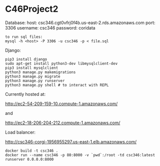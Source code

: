 # C46Project2

Database:
    host: csc346.cgt0vfrj0f4b.us-east-2.rds.amazonaws.com
    port: 3306
    username: csc346
    password: coridata

    to run sql files:
    mysql -h <host> -P 3306 -u csc346 -p < file.sql

Django:
```shell
pip3 install django
sudo apt-get install python3-dev libmysqlclient-dev
pip3 install mysqlclient
python3 manage.py makemigrations
python3 manage.py migrate
python3 manage.py runserver
python3 manage.py shell # to interact with REPL
```


Currently hosted at:

http://ec2-54-209-159-10.compute-1.amazonaws.com/

and

http://ec2-18-206-204-212.compute-1.amazonaws.com/

Load balancer:

http://csc346-corgi-1956955297.us-east-1.elb.amazonaws.com/

```
docker build -t csc346 .
docker run --name csc346 -p 80:8000 -v `pwd`:/root -td csc346:latest runserver 0.0.0.0:8000
```
